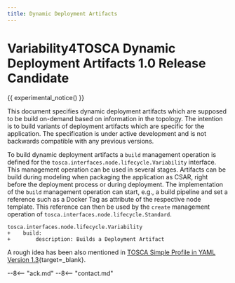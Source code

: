 ```yaml
--- 
title: Dynamic Deployment Artifacts
---
```


# Variability4TOSCA Dynamic Deployment Artifacts 1.0 Release Candidate

{{ experimental_notice() }}

This document specifies dynamic deployment artifacts which are supposed to be build on-demand based on information in the topology.
The intention is to build variants of deployment artifacts which are specific for the application.
The specification is under active development and is not backwards compatible with any previous versions.

To build dynamic deployment artifacts a `build` management operation is defined for the `tosca.interfaces.node.lifecycle.Variability` interface.
This management operation can be used in several stages.
Artifacts can be build during modeling when packaging the application as CSAR, right before the deployment process or during deployment.
The implementation of the `build` management operation can start, e.g., a build pipeline and set a reference such as a Docker Tag as attribute of the respective node template.
This reference can then be used by the `create` management operation of `tosca.interfaces.node.lifecycle.Standard`.

```hl_lines="2 3" linenums="1"
tosca.interfaces.node.lifecycle.Variability
+    build:
+        description: Builds a Deployment Artifact
```

A rough idea has been also mentioned in
[TOSCA Simple Profile in YAML Version 1.3](https://docs.oasis-open.org/tosca/TOSCA-Simple-Profile-YAML/v1.3/os/TOSCA-Simple-Profile-YAML-v1.3-os.html#_Toc26969505){target=_blank}.

--8<-- "ack.md"
--8<-- "contact.md"
